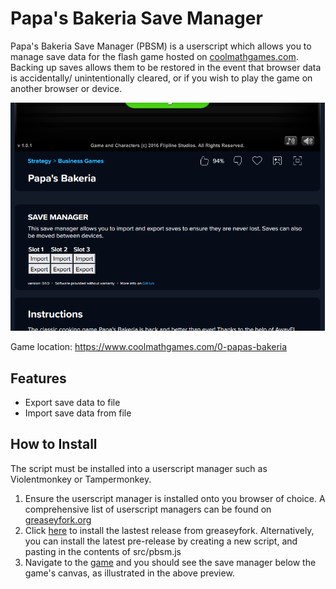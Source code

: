 # Papa's Bakeria Save Manager
Papa's Bakeria Save Manager (PBSM) is a userscript which allows you to manage save data for the flash game hosted on [coolmathgames.com](https://www.coolmathgames.com/0-papas-bakeria). Backing up saves allows them to be restored in the event that browser data is accidentally/ unintentionally cleared, or if you wish to play the game on another browser or device.

![Preview](docs/images/installed-preview.png)

Game location: https://www.coolmathgames.com/0-papas-bakeria

## Features
- Export save data to file
- Import save data from file

## How to Install
The script must be installed into a userscript manager such as Violentmonkey or Tampermonkey.
1. Ensure the userscript manager is installed onto you browser of choice. A comprehensive list of userscript managers can be found on [greaseyfork.org](https://greasyfork.org/en/help/installing-user-scripts)
2. Click [here](https://greasyfork.org/en/scripts/474235-papa-s-bakeria-save-manager) to install the lastest release from greaseyfork. Alternatively, you can install the latest pre-release by creating a new script, and pasting in the contents of src/pbsm.js
3. Navigate to the [game](https://www.coolmathgames.com/0-papas-bakeria) and you should see the save manager below the game's canvas, as illustrated in the above preview.

